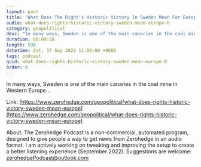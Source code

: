 ```yaml
---
layout: post
title: "What Does The Right's Historic Victory In Sweden Mean For Europe?"
audio: what-does-rights-historic-victory-sweden-mean-europe-0
category: geopolitical
desc: "In many ways, Sweden is one of the main canaries in the coal mine in Western Europe..."
duration: 00:09:58
length: 598
datetime: Sat, 17 Sep 2022 11:00:00 +0000
tags: podcast
guid: what-does-rights-historic-victory-sweden-mean-europe-0
order: 0
---
```

In many ways, Sweden is one of the main canaries in the coal mine in Western Europe...

Link: [https://www.zerohedge.com/geopolitical/what-does-rights-historic-victory-sweden-mean-europe](https://www.zerohedge.com/geopolitical/what-does-rights-historic-victory-sweden-mean-europe)

About: The Zerohedge Podcast is a non-commercial, automated program, designed to give people a way to get news from Zerohedge in an audio format.  I am actively working on tweaking and improving the setup to create a better listening experience (September 2022).  Suggestions are welcome: [zerohedgePodcast@outlook.com](mailto:zerohedgePodcast@outlook.com)